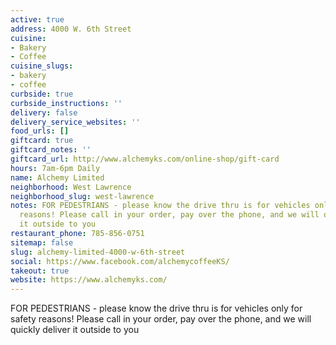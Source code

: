 ```yaml
---
active: true
address: 4000 W. 6th Street
cuisine:
- Bakery
- Coffee
cuisine_slugs:
- bakery
- coffee
curbside: true
curbside_instructions: ''
delivery: false
delivery_service_websites: ''
food_urls: []
giftcard: true
giftcard_notes: ''
giftcard_url: http://www.alchemyks.com/online-shop/gift-card
hours: 7am-6pm Daily
name: Alchemy Limited
neighborhood: West Lawrence
neighborhood_slug: west-lawrence
notes: FOR PEDESTRIANS - please know the drive thru is for vehicles only for safety
  reasons! Please call in your order, pay over the phone, and we will quickly deliver
  it outside to you
restaurant_phone: 785-856-0751
sitemap: false
slug: alchemy-limited-4000-w-6th-street
social: https://www.facebook.com/alchemycoffeeKS/
takeout: true
website: https://www.alchemyks.com/
---
```


FOR PEDESTRIANS - please know the drive thru is for vehicles only for safety reasons! Please call in your order, pay over the phone, and we will quickly deliver it outside to you